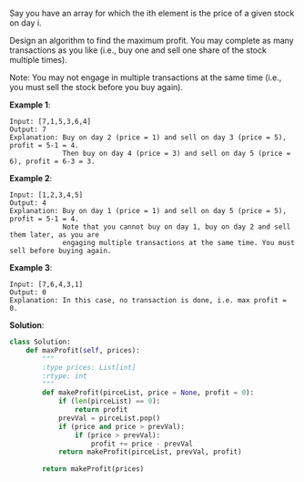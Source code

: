 Say you have an array for which the ith element is the price of a given stock on day i.

Design an algorithm to find the maximum profit. You may complete as many transactions as you like (i.e., buy one and sell one share of the stock multiple times).

Note: You may not engage in multiple transactions at the same time (i.e., you must sell the stock before you buy again).

**Example 1**:
```
Input: [7,1,5,3,6,4]
Output: 7
Explanation: Buy on day 2 (price = 1) and sell on day 3 (price = 5), profit = 5-1 = 4.
             Then buy on day 4 (price = 3) and sell on day 5 (price = 6), profit = 6-3 = 3.
```
**Example 2**:
```
Input: [1,2,3,4,5]
Output: 4
Explanation: Buy on day 1 (price = 1) and sell on day 5 (price = 5), profit = 5-1 = 4.
             Note that you cannot buy on day 1, buy on day 2 and sell them later, as you are
             engaging multiple transactions at the same time. You must sell before buying again.
```
**Example 3**:
```
Input: [7,6,4,3,1]
Output: 0
Explanation: In this case, no transaction is done, i.e. max profit = 0.
```
**Solution**:
```python
class Solution:
    def maxProfit(self, prices):
        """
        :type prices: List[int]
        :rtype: int
        """
        def makeProfit(pirceList, price = None, profit = 0):
            if (len(pirceList) == 0):
                return profit
            prevVal = pirceList.pop()
            if (price and price > prevVal):
                if (price > prevVal):
                    profit += price - prevVal
            return makeProfit(pirceList, prevVal, profit)
            
        return makeProfit(prices)
```
